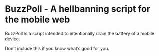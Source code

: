 # BuzzPoll - A hellbanning script for the mobile web

BuzzPoll is a script intended to intentionally drain the battery of a mobile device.

Don’t include this if you know what’s good for you.

